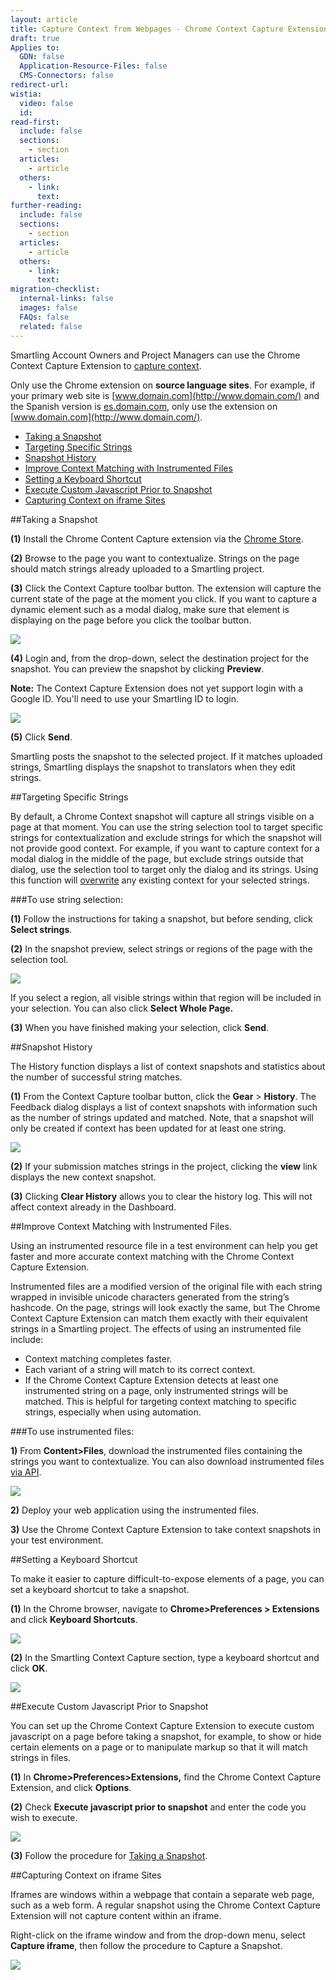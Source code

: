 ```yaml
---
layout: article
title: Capture Context from Webpages - Chrome Context Capture Extension
draft: true
Applies to:
  GDN: false
  Application-Resource-Files: false
  CMS-Connectors: false
redirect-url:
wistia:
  video: false
  id:
read-first:
  include: false
  sections:
    - section
  articles:
    - article
  others:
    - link:
      text:
further-reading:
  include: false
  sections:
    - section
  articles:
    - article
  others:
    - link:
      text:
migration-checklist:
  internal-links: false
  images: false
  FAQs: false
  related: false
---
```


Smartling Account Owners and Project Managers can use the Chrome Context Capture Extension to [capture context]().

Only use the Chrome extension on **source language sites**. For example, if your primary web site is [www.domain.com](http://www.domain.com/) and the Spanish version is [es.domain.com](http://es.domain.com/), only use the extension on [www.domain.com](http://www.domain.com/).

*   [Taking a Snapshot](#taking-a-snapshot)
*   [Targeting Specific Strings](#targeting-specific-strings)
*   [Snapshot History](#snapshot-history)
*   [Improve Context Matching with Instrumented Files](#improve-context-matching-with-instrumented-files)
*   [Setting a Keyboard Shortcut](#setting-a-keyboard-shortcut)
*   [Execute Custom Javascript Prior to Snapshot](#execute-custom-javascript-prior-to-snapshot)
*   [Capturing Context on iframe Sites](#capturing-context-on-iframe-sites)

##Taking a Snapshot

**(1)** Install the Chrome Content Capture extension via the [Chrome Store](https://chrome.google.com/webstore/detail/smartling-context-capture/hbckdcedbkhjfeomlikdkgkfcibkeofi/related).

**(2)** Browse to the page you want to contextualize. Strings on the page should match strings already uploaded to a Smartling project.

**(3)** Click the Context Capture toolbar button. The extension will capture the current state of the page at the moment you click. If you want to capture a dynamic element such as a modal dialog, make sure that element is displaying on the page before you click the toolbar button.

![](/hc/en-us/article_attachments/207641868/Smartling_Global_Content_Translation_and_Localization_Solution.png)

**(4)** Login and, from the drop-down, select the destination project for the snapshot. You can preview the snapshot by clicking **Preview**.  

**Note:** The Context Capture Extension does not yet support login with a Google ID. You'll need to use your Smartling ID to login.

![](/hc/en-us/article_attachments/207642088/Smartling_Global_Content_Translation_and_Localization_Solution.png)

**(5)** Click **Send**.

Smartling posts the snapshot to the selected project. If it matches uploaded strings, Smartling displays the snapshot to translators when they edit strings.

##Targeting Specific Strings

By default, a Chrome Context snapshot will capture all strings visible on a page at that moment. You can use the string selection tool to target specific strings for contextualization and exclude strings for which the snapshot will not provide good context. For example, if you want to capture context for a modal dialog in the middle of the page, but exclude strings outside that dialog, use the selection tool to target only the dialog and its strings. Using this function will [overwrite](/hc/en-us/articles/203519607) any existing context for your selected strings.

###To use string selection:

**(1)** Follow the instructions for taking a snapshot, but before sending, click **Select strings**.

**(2)** In the snapshot preview, select strings or regions of the page with the selection tool.

![](/hc/en-us/article_attachments/207708967/Smartling_Global_Content_Translation_and_Localization_Solution.png)

If you select a region, all visible strings within that region will be included in your selection. You can also click **Select Whole Page.**

**(3)** When you have finished making your selection, click **Send**.

##Snapshot History

The History function displays a list of context snapshots and statistics about the number of successful string matches.

**(1)** From the Context Capture toolbar button, click the **Gear** > **History**. The Feedback dialog displays a list of context snapshots with information such as the number of strings updated and matched. Note, that a snapshot will only be created if context has been updated for at least one string.

![](/hc/en-us/article_attachments/207711347/Feedback.png)

**(2)** If your submission matches strings in the project, clicking the **view** link displays the new context snapshot.

**(3)** Clicking **Clear History** allows you to clear the history log. This will not affect context already in the Dashboard.

##Improve Context Matching with Instrumented Files.

Using an instrumented resource file in a test environment can help you get faster and more accurate context matching with the Chrome Context Capture Extension.

Instrumented files are a modified version of the original file with each string wrapped in invisible unicode characters generated from the string’s hashcode. On the page, strings will look exactly the same, but The Chrome Context Capture Extension can match them exactly with their equivalent strings in a Smartling project. The effects of using an instrumented file include:

*   Context matching completes faster.
*   Each variant of a string will match to its correct context.
*   If the Chrome Context Capture Extension detects at least one instrumented string on a page, only instrumented strings will be matched. This is helpful for targeting context matching to specific strings, especially when using automation.

###To use instrumented files:

**1)** From **Content>Files**, download the instrumented files containing the strings you want to contextualize. You can also download instrumented files [via API](https://docs.smartling.com/display/docs/Files+API#FilesAPI-/file/get(GET)).

![](/hc/en-us/article_attachments/207646108/Smartling___Manage_Files.png)

**2)** Deploy your web application using the instrumented files.

**3)** Use the Chrome Context Capture Extension to take context snapshots in your test environment.

##Setting a Keyboard Shortcut

To make it easier to capture difficult-to-expose elements of a page, you can set a keyboard shortcut to take a snapshot.

**(1)** In the Chrome browser, navigate to **Chrome>Preferences > Extensions** and click **Keyboard Shortcuts**.

![](/hc/en-us/article_attachments/207712247/Extensions.png)

**(2)** In the Smartling Context Capture section, type a keyboard shortcut and click **OK**.

![](/hc/en-us/article_attachments/207712347/Extensions.png)

##Execute Custom Javascript Prior to Snapshot

You can set up the Chrome Context Capture Extension to execute custom javascript on a page before taking a snapshot, for example, to show or hide certain elements on a page or to manipulate markup so that it will match strings in files.

**(1)** In **Chrome>Preferences>Extensions,** find the Chrome Context Capture Extension, and click **Options**.

**(2)** Check **Execute javascript prior to snapshot** and enter the code you wish to execute.

![](/hc/en-us/article_attachments/207712467/Smartling_Context_Snapshot_Options.png)

**(3)** Follow the procedure for [Taking a Snapshot]().

##Capturing Context on iframe Sites

Iframes are windows within a webpage that contain a separate web page, such as a web form. A regular snapshot using the Chrome Context Capture Extension will not capture content within an iframe.

Right-click on the iframe window and from the drop-down menu, select **Capture iframe**, then follow the procedure to Capture a Snapshot. 

![](/hc/en-us/article_attachments/207712587/Smartling_Global_Content_Translation_and_Localization_Solution.png)